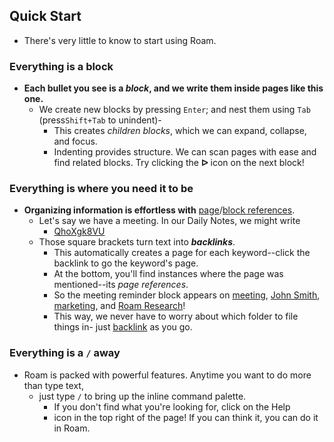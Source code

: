 ## **Quick Start**
- There's very little to know to start using Roam.
### Everything is a block
- **Each bullet you see is a *block*, and we write them inside pages like this one.**
    - We create new blocks by pressing `Enter`; and nest them using `Tab` (press`Shift+Tab` to unindent)-
        - This creates *children blocks*, which we can expand, collapse, and focus. 
        - Indenting provides structure. We can scan pages with ease and find related blocks. Try clicking the **ᐅ** icon on the next block!
### Everything is where you need it to be
- **Organizing information is effortless with** [page](<./Page References.md>)/[block references](<./Block References.md>).
    - Let's say we have a meeting. In our Daily Notes, we might write
        - [QhoXgk8VU](<./February 1st, 2021.md>)
    - Those square brackets turn text into ***backlinks***.
        - This automatically creates a page for each keyword--click the backlink to go the keyword's page. 
        - At the bottom, you'll find instances where the page was mentioned--its *page references*.
        - So the meeting reminder block appears on [meeting](./meeting.md), [John Smith](<./John Smith.md>), [marketing](./marketing.md), and [Roam Research](<./Roam Research.md>)!
        - This way, we never have to worry about which folder to file things in- just [backlink](./backlink.md) as you go.
### Everything is a `/` away
- Roam is packed with powerful features. Anytime you want to do more than type text,
    - just type `/` to bring up the inline command palette.
        - If you don't find what you're looking for, click on the Help
        -  icon in the top right of the page! If you can think it, you can do it in Roam.